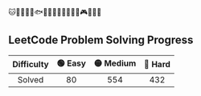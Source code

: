 🐱🦁🐣🐳🐋🐟🥝🍈🍓🍔🍟🍙🍿🏸🎮🐢🦆🦄

## LeetCode Problem Solving Progress

Difficulty | 🟢 Easy | 🟡 Medium | 🔴 Hard
:---: | :---: | :---: | :---:
Solved | 80 | 554 | 432
